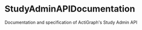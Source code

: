 StudyAdminAPIDocumentation
==========================

Documentation and specification of ActiGraph's Study Admin API
